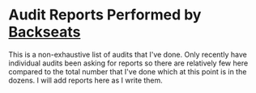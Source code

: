 # Audit Reports Performed by [Backseats](https://twitter.com/backseats_eth)

This is a non-exhaustive list of audits that I've done. Only recently have individual audits been asking for reports so there are relatively few here compared to the total number that I've done which at this point is in the dozens. I will add reports here as I write them.
